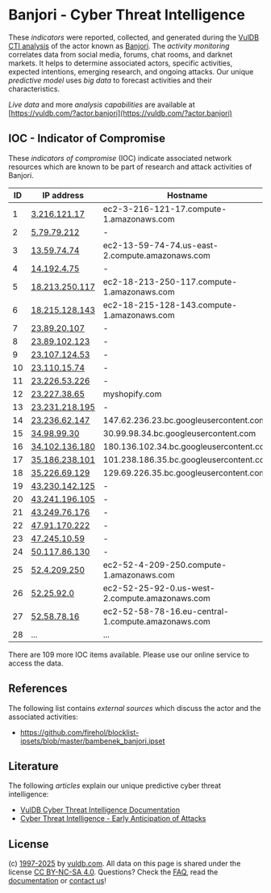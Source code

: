 # Banjori - Cyber Threat Intelligence

These _indicators_ were reported, collected, and generated during the [VulDB CTI analysis](https://vuldb.com/?kb.cti) of the actor known as [Banjori](https://vuldb.com/?actor.banjori). The _activity monitoring_ correlates data from social media, forums, chat rooms, and darknet markets. It helps to determine associated actors, specific activities, expected intentions, emerging research, and ongoing attacks. Our unique _predictive model_ uses _big data_ to forecast activities and their characteristics.

_Live data_ and more _analysis capabilities_ are available at [https://vuldb.com/?actor.banjori](https://vuldb.com/?actor.banjori)

## IOC - Indicator of Compromise

These _indicators of compromise_ (IOC) indicate associated network resources which are known to be part of research and attack activities of Banjori.

ID | IP address | Hostname | Campaign | Confidence
-- | ---------- | -------- | -------- | ----------
1 | [3.216.121.17](https://vuldb.com/?ip.3.216.121.17) | ec2-3-216-121-17.compute-1.amazonaws.com | - | Medium
2 | [5.79.79.212](https://vuldb.com/?ip.5.79.79.212) | - | - | High
3 | [13.59.74.74](https://vuldb.com/?ip.13.59.74.74) | ec2-13-59-74-74.us-east-2.compute.amazonaws.com | - | Medium
4 | [14.192.4.75](https://vuldb.com/?ip.14.192.4.75) | - | - | High
5 | [18.213.250.117](https://vuldb.com/?ip.18.213.250.117) | ec2-18-213-250-117.compute-1.amazonaws.com | - | Medium
6 | [18.215.128.143](https://vuldb.com/?ip.18.215.128.143) | ec2-18-215-128-143.compute-1.amazonaws.com | - | Medium
7 | [23.89.20.107](https://vuldb.com/?ip.23.89.20.107) | - | - | High
8 | [23.89.102.123](https://vuldb.com/?ip.23.89.102.123) | - | - | High
9 | [23.107.124.53](https://vuldb.com/?ip.23.107.124.53) | - | - | High
10 | [23.110.15.74](https://vuldb.com/?ip.23.110.15.74) | - | - | High
11 | [23.226.53.226](https://vuldb.com/?ip.23.226.53.226) | - | - | High
12 | [23.227.38.65](https://vuldb.com/?ip.23.227.38.65) | myshopify.com | - | High
13 | [23.231.218.195](https://vuldb.com/?ip.23.231.218.195) | - | - | High
14 | [23.236.62.147](https://vuldb.com/?ip.23.236.62.147) | 147.62.236.23.bc.googleusercontent.com | - | Medium
15 | [34.98.99.30](https://vuldb.com/?ip.34.98.99.30) | 30.99.98.34.bc.googleusercontent.com | - | Medium
16 | [34.102.136.180](https://vuldb.com/?ip.34.102.136.180) | 180.136.102.34.bc.googleusercontent.com | - | Medium
17 | [35.186.238.101](https://vuldb.com/?ip.35.186.238.101) | 101.238.186.35.bc.googleusercontent.com | - | Medium
18 | [35.226.69.129](https://vuldb.com/?ip.35.226.69.129) | 129.69.226.35.bc.googleusercontent.com | - | Medium
19 | [43.230.142.125](https://vuldb.com/?ip.43.230.142.125) | - | - | High
20 | [43.241.196.105](https://vuldb.com/?ip.43.241.196.105) | - | - | High
21 | [43.249.76.176](https://vuldb.com/?ip.43.249.76.176) | - | - | High
22 | [47.91.170.222](https://vuldb.com/?ip.47.91.170.222) | - | - | High
23 | [47.245.10.59](https://vuldb.com/?ip.47.245.10.59) | - | - | High
24 | [50.117.86.130](https://vuldb.com/?ip.50.117.86.130) | - | - | High
25 | [52.4.209.250](https://vuldb.com/?ip.52.4.209.250) | ec2-52-4-209-250.compute-1.amazonaws.com | - | Medium
26 | [52.25.92.0](https://vuldb.com/?ip.52.25.92.0) | ec2-52-25-92-0.us-west-2.compute.amazonaws.com | - | Medium
27 | [52.58.78.16](https://vuldb.com/?ip.52.58.78.16) | ec2-52-58-78-16.eu-central-1.compute.amazonaws.com | - | Medium
28 | ... | ... | ... | ...

There are 109 more IOC items available. Please use our online service to access the data.

## References

The following list contains _external sources_ which discuss the actor and the associated activities:

* https://github.com/firehol/blocklist-ipsets/blob/master/bambenek_banjori.ipset

## Literature

The following _articles_ explain our unique predictive cyber threat intelligence:

* [VulDB Cyber Threat Intelligence Documentation](https://vuldb.com/?kb.cti)
* [Cyber Threat Intelligence - Early Anticipation of Attacks](https://www.scip.ch/en/?labs.20201022)

## License

(c) [1997-2025](https://vuldb.com/?kb.changelog) by [vuldb.com](https://vuldb.com/?kb.about). All data on this page is shared under the license [CC BY-NC-SA 4.0](https://creativecommons.org/licenses/by-nc-sa/4.0/). Questions? Check the [FAQ](https://vuldb.com/?kb.faq), read the [documentation](https://vuldb.com/?kb) or [contact us](https://vuldb.com/?contact)!
